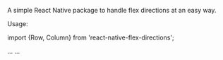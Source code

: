 A simple React Native package to handle flex directions at an easy way.

Usage: 

import {Row, Column} from 'react-native-flex-directions';

<Row>...</Row>
<Column>...</Column>
